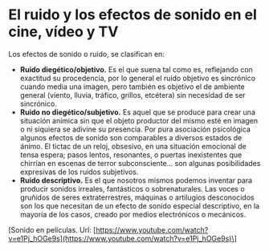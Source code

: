 # El ruido y los efectos de sonido en el cine, vídeo y TV

Los efectos de sonido o ruido, se clasifican en:

*   **Ruido diegético/objetivo.** Es el que suena tal como es, reflejando con exactitud su procedencia, por lo general el ruido objetivo es sincrónico cuando media una imagen, pero también es objetivo el de ambiente general (viento, lluvia, tráfico, grillos, etcétera) sin necesidad de ser sincrónico.
*   **Ruido no diegético/subjetivo.** Es aquel que se produce para crear una situación anímica sin que el objeto productor del mismo esté en imagen o ni siquiera se adivine su presencia. Por pura asociación psicológica algunos efectos de sonido son comparables a diversos estados de ánimo. El tictac de un reloj, obsesivo, en una situación emocional de tensa espera; pasos lentos, resonantes, o puertas inexistentes que chirrían en escenas de terror subconsciente... son algunas posibilidades expresivas de los ruidos subjetivos.
*   **Ruido descriptivo.** Es el que nosotros mismos podemos inventar para producir sonidos irreales, fantásticos o sobrenaturales. Las voces o gruñidos de seres extraterrestres, máquinas o artilugios desconocidos son los que necesitan de un efecto de sonido especial descriptivo, en la mayoría de los casos, creado por medios electrónicos o mecánicos.

\[Sonido en películas. Url: [https://www.youtube.com/watch?v=e1Pj_hOGe9s](https://www.youtube.com/watch?v=e1Pj_hOGe9s)\]